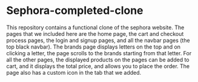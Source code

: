 # Sephora-completed-clone

This repository contains a functional clone of the sephora website. The pages that we included here are the home page, the cart and checkout process pages, the login and signup pages, and all the navbar pages (the top black navbar). The brands page displays letters on the top and on clicking a letter, the page scrolls to the brands starting from that letter. For all the other pages, the displayed products on the pages can be added to cart, and it displays the total price, and allows you to place the order. The page also has a custom icon in the tab that we added.
